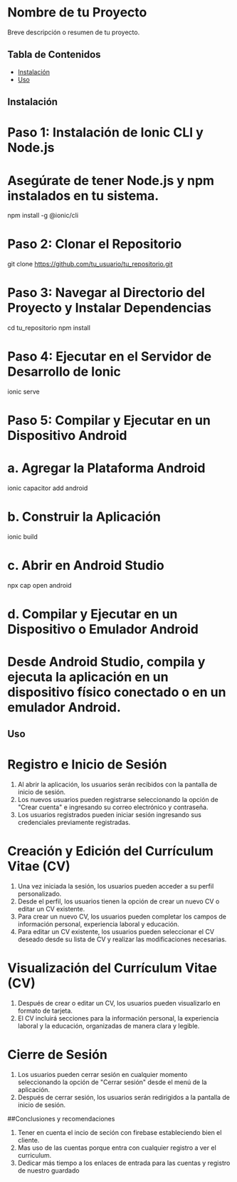 # Nombre de tu Proyecto

Breve descripción o resumen de tu proyecto.

## Tabla de Contenidos

- [Instalación](#instalación)
- [Uso](#uso)

## Instalación

# Paso 1: Instalación de Ionic CLI y Node.js
# Asegúrate de tener Node.js y npm instalados en tu sistema.

npm install -g @ionic/cli

# Paso 2: Clonar el Repositorio
git clone https://github.com/tu_usuario/tu_repositorio.git

# Paso 3: Navegar al Directorio del Proyecto y Instalar Dependencias
cd tu_repositorio
npm install

# Paso 4: Ejecutar en el Servidor de Desarrollo de Ionic
ionic serve

# Paso 5: Compilar y Ejecutar en un Dispositivo Android
# a. Agregar la Plataforma Android
ionic capacitor add android

# b. Construir la Aplicación
ionic build

# c. Abrir en Android Studio
npx cap open android

# d. Compilar y Ejecutar en un Dispositivo o Emulador Android
# Desde Android Studio, compila y ejecuta la aplicación en un dispositivo físico conectado o en un emulador Android.

## Uso

# Registro e Inicio de Sesión
1. Al abrir la aplicación, los usuarios serán recibidos con la pantalla de inicio de sesión.
2. Los nuevos usuarios pueden registrarse seleccionando la opción de "Crear cuenta" e ingresando su correo electrónico y contraseña.
3. Los usuarios registrados pueden iniciar sesión ingresando sus credenciales previamente registradas.

# Creación y Edición del Currículum Vitae (CV)
1. Una vez iniciada la sesión, los usuarios pueden acceder a su perfil personalizado.
2. Desde el perfil, los usuarios tienen la opción de crear un nuevo CV o editar un CV existente.
3. Para crear un nuevo CV, los usuarios pueden completar los campos de información personal, experiencia laboral y educación.
4. Para editar un CV existente, los usuarios pueden seleccionar el CV deseado desde su lista de CV y realizar las modificaciones necesarias.

# Visualización del Currículum Vitae (CV)
1. Después de crear o editar un CV, los usuarios pueden visualizarlo en formato de tarjeta.
2. El CV incluirá secciones para la información personal, la experiencia laboral y la educación, organizadas de manera clara y legible.

# Cierre de Sesión
1. Los usuarios pueden cerrar sesión en cualquier momento seleccionando la opción de "Cerrar sesión" desde el menú de la aplicación.
2. Después de cerrar sesión, los usuarios serán redirigidos a la pantalla de inicio de sesión.

##Conclusiones y recomendaciones
1. Tener en cuenta el incio de seción con firebase estableciendo bien el cliente.
2. Mas uso de las cuentas porque entra con cualquier registro a ver el curriculum.
3. Dedicar más tiempo a los enlaces de entrada para las cuentas y registro de nuestro guardado

